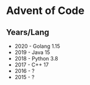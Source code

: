 # Advent of Code

## Years/Lang

- 2020 - Golang 1.15
- 2019 - Java 15
- 2018 - Python 3.8
- 2017 - C++ 17
- 2016 - ?
- 2015 - ?
